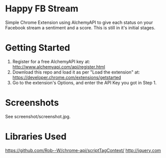 Happy FB Stream
===============
Simple Chrome Extension using AlchemyAPI to give each status on your Facebook stream a sentiment and a score. This is still in it's initial stages.

Getting Started
===============
1. Register for a free AlchemyAPI key at: http://www.alchemyapi.com/api/register.html
2. Download this repo and load it as per "Load the extension" at: https://developer.chrome.com/extensions/getstarted
3. Go to the extension's Options, and enter the API Key you got in Step 1.

Screenshots
===========
See screenshot/screenshot.jpg.

Libraries Used
==============
https://github.com/Rob--W/chrome-api/scriptTagContext/
http://jquery.com
